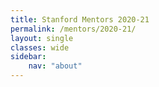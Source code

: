 ```yaml
---
title: Stanford Mentors 2020-21
permalink: /mentors/2020-21/
layout: single
classes: wide
sidebar:
    nav: "about"
---
```


